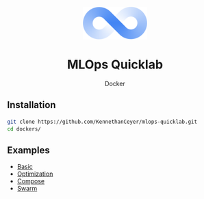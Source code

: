 <p align="center"><img width="150" src="../assets/logo.png" alt="ops" /></p>
<h1 align="center">MLOps Quicklab</h1>
<p align="center">Docker</p>

## Installation

```bash
git clone https://github.com/KennethanCeyer/mlops-quicklab.git
cd dockers/
```

## Examples

- [Basic](./basic/)
- [Optimization](./optimization/)
- [Compose](./compose/)
- [Swarm](./swarm/)
